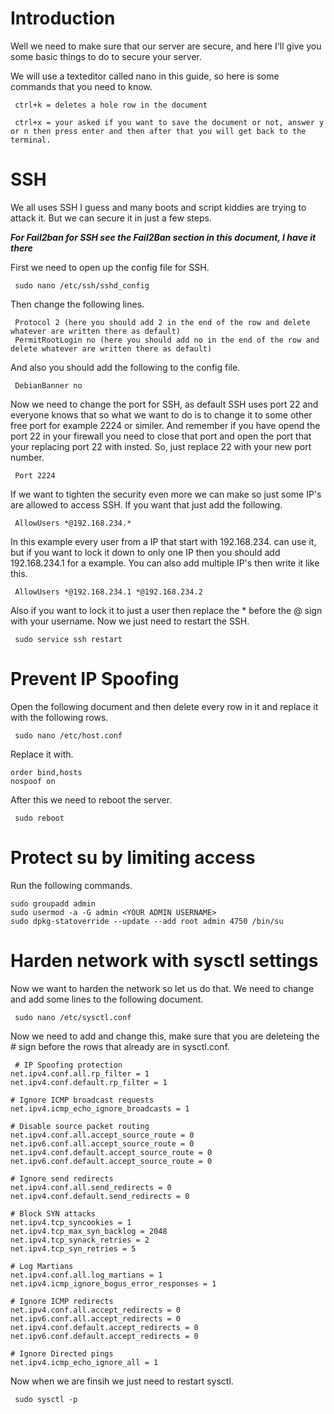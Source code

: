 # Introduction
Well we need to make sure that our server are secure, and here I'll give you some basic things to do to secure your server.

We will use a texteditor called nano in this guide, so here is some commands that you need to know.
```
 ctrl+k = deletes a hole row in the document
 
 ctrl+x = your asked if you want to save the document or not, answer y or n then press enter and then after that you will get back to the     terminal.
```

# SSH
We all uses SSH I guess and many boots and script kiddies are trying to attack it. But we can secure it in just a few steps.

***For Fail2ban for SSH see the Fail2Ban section in this document, I have it there***

First we need to open up the config file for SSH.
```
 sudo nano /etc/ssh/sshd_config
```
Then change the following lines.
```
 Protocol 2 (here you should add 2 in the end of the row and delete whatever are written there as default)
 PermitRootLogin no (here you should add no in the end of the row and delete whatever are written there as default)
```
And also you should add the following to the config file.
```
 DebianBanner no
```
Now we need to change the port for SSH, as default SSH uses port 22 and everyone knows that so what we want to do is to change it to some other free port for example 2224 or similer. And remember if you have opend the port 22 in your firewall you need to close that port and open the port that your replacing port 22 with insted.
So, just replace 22 with your new port number.
```
 Port 2224
```
If we want to tighten the security even more we can make so just some IP's are allowed to access SSH.
If you want that just add the following.
```
 AllowUsers *@192.168.234.*
```
In this example every user from a IP that start with 192.168.234. can use it, but if you want to lock it down to only one IP then you should add 192.168.234.1 for a example. You can also add multiple IP's then write it like this.
```
 AllowUsers *@192.168.234.1 *@192.168.234.2
```
Also if you want to lock it to just a user then replace the * before the @ sign with your username.
Now we just need to restart the SSH.
```
 sudo service ssh restart
```
# Prevent IP Spoofing
Open the following document and then delete every row in it and replace it with the following rows.
```
 sudo nano /etc/host.conf
```
Replace it with.
```
order bind,hosts
nospoof on
```
After this we need to reboot the server.
```
 sudo reboot
```
# Protect su by limiting access
Run the following commands.
```
sudo groupadd admin
sudo usermod -a -G admin <YOUR ADMIN USERNAME>
sudo dpkg-statoverride --update --add root admin 4750 /bin/su
```
# Harden network with sysctl settings
Now we want to harden the network so let us do that.
We need to change and add some lines to the following document.
```
 sudo nano /etc/sysctl.conf
```
Now we need to add and change this, make sure that you are deleteing the # sign before the rows that already are in sysctl.conf.
```
 # IP Spoofing protection
net.ipv4.conf.all.rp_filter = 1
net.ipv4.conf.default.rp_filter = 1

# Ignore ICMP broadcast requests
net.ipv4.icmp_echo_ignore_broadcasts = 1

# Disable source packet routing
net.ipv4.conf.all.accept_source_route = 0
net.ipv6.conf.all.accept_source_route = 0 
net.ipv4.conf.default.accept_source_route = 0
net.ipv6.conf.default.accept_source_route = 0

# Ignore send redirects
net.ipv4.conf.all.send_redirects = 0
net.ipv4.conf.default.send_redirects = 0

# Block SYN attacks
net.ipv4.tcp_syncookies = 1
net.ipv4.tcp_max_syn_backlog = 2048
net.ipv4.tcp_synack_retries = 2
net.ipv4.tcp_syn_retries = 5

# Log Martians
net.ipv4.conf.all.log_martians = 1
net.ipv4.icmp_ignore_bogus_error_responses = 1

# Ignore ICMP redirects
net.ipv4.conf.all.accept_redirects = 0
net.ipv6.conf.all.accept_redirects = 0
net.ipv4.conf.default.accept_redirects = 0 
net.ipv6.conf.default.accept_redirects = 0

# Ignore Directed pings
net.ipv4.icmp_echo_ignore_all = 1
```
Now when we are finsih we just need to restart sysctl.
```
 sudo sysctl -p
```
